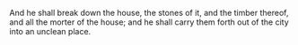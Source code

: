 And he shall break down the house, the stones of it, and the timber thereof, and all the morter of the house; and he shall carry them forth out of the city into an unclean place.
